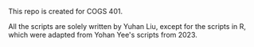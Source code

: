 This repo is created for COGS 401.

All the scripts are solely written by Yuhan Liu, except for the scripts in R, 
which were adapted from Yohan Yee's scripts from 2023.
